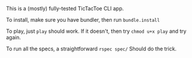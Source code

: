 This is a (mostly) fully-tested TicTacToe CLI app. 

To install, make sure you have bundler, then run `bundle.install`

To play, just `play` should work. If it doesn't, then try `chmod u+x play` and try again. 

To run all the specs, a straightforward `rspec spec/` Should do the trick. 

